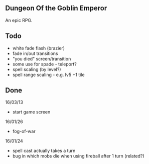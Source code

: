Dungeon Of the Goblin Emperor
-----------------------------
An epic RPG.

Todo
----
- white fade flash (brazier)
- fade in/out transitions
- "you died" screen/transition
- some use for spade - teleport?
- spell scaling (by level?)
- spell range scaling - e.g. lv5 +1 tile

Done
----
16/03/13
- start game screen

16/01/26
- fog-of-war

16/01/24
- spell cast actually takes a turn
- bug in which mobs die when using fireball after 1 turn (related?)
